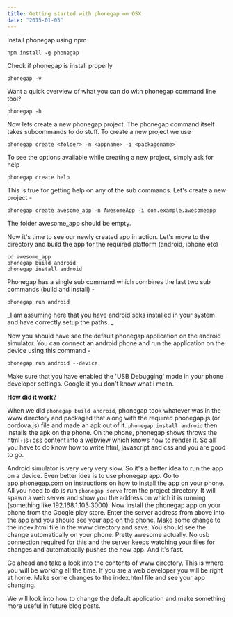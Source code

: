 ```yaml
---
title: Getting started with phonegap on OSX
date: "2015-01-05"
---
```


Install phonegap using npm

```
npm install -g phonegap
```

Check if phonegap is install properly

```
phonegap -v
```

Want a quick overview of what you can do with phonegap command line tool?

```
phonegap -h
```

Now lets create a new phonegap project. The phonegap command itself takes subcommands to do stuff. To create a new project we use

```
phonegap create <folder> -n <appname> -i <packagename>
```

To see the options available while creating a new project, simply ask for help

```
phonegap create help
```

This is true for getting help on any of the sub commands. Let's create a new project -

```
phonegap create awesome_app -n AwesomeApp -i com.example.awesomeapp
```

The folder awesome_app should be empty.

Now it's time to see our newly created app in action. Let's move to the directory and build the app for the required platform (android, iphone etc)

```
cd awesome_app
phonegap build android
phonegap install android
```

Phonegap has a single sub command which combines the last two sub commands (build and install) -

```
phonegap run android
```

_I am assuming here that you have android sdks installed in your system and have correctly setup the paths.
_

Now you should have see the default phonegap application on the android simulator. You can connect an android phone and run the application on the device using this command -

```
phonegap run android --device
```

Make sure that you have enabled the 'USB Debugging' mode in your phone developer settings. Google it you don't know what i mean.

**How did it work?**

When we did `phonegap build android`, phonegap took whatever was in the www directory and packaged that along with the required phonegap.js (or cordova.js) file and made an apk out of it. `phonegap install android` then installs the apk on the phone. On the phone, phonegap shows throws the html+js+css content into a webview which knows how to render it. So all you have to do know how to write html, javascript and css and you are good to go.

Android simulator is very very very slow. So it's a better idea to run the app on a device. Even better idea is to use phonegap app. Go to [app.phonegap.com](http://app.phonegap.com) on instructions on how to install the app on your phone. All you need to do is run `phonegap serve` from the project directory. It will spawn a web server and show you the address on which it is running (something like 192.168.1.103:3000). Now install the phonegap app on your phone from the Google play store. Enter the server address from above into the app and you should see your app on the phone. Make some change to the index.html file in the www directory and save. You should see the change automatically on your phone. Pretty awesome actually. No usb connection required for this and the server keeps watching your files for changes and automatically pushes the new app. And it's fast.

Go ahead and take a look into the contents of www directory. This is where you will be working all the time. If you are a web developer you will be right at home. Make some changes to the index.html file and see your app changing.

We will look into how to change the default application and make something more useful in future blog posts.
